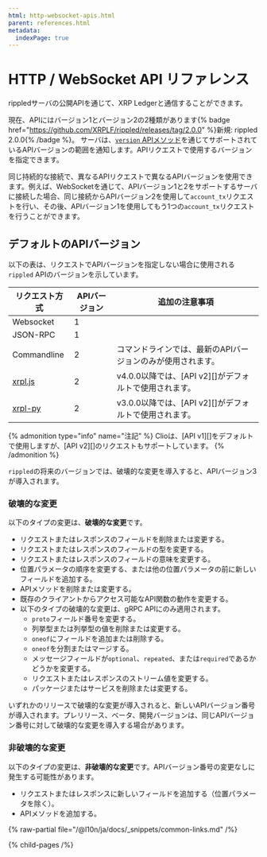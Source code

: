 ```yaml
---
html: http-websocket-apis.html
parent: references.html
metadata:
  indexPage: true
---
```

# HTTP / WebSocket API リファレンス

rippledサーバの公開APIを通じて、XRP Ledgerと通信することができます。


現在、APIにはバージョン1とバージョン2の2種類があります{% badge href="https://github.com/XRPLF/rippled/releases/tag/2.0.0" %}新規: rippled 2.0.0{% /badge %}。 サーバは、[`version` APIメソッド](public-api-methods/server-info-methods/version.md)を通じてサポートされているAPIバージョンの範囲を通知します。APIリクエストで使用するバージョンを指定できます。

同じ持続的な接続で、異なるAPIリクエストで異なるAPIバージョンを使用できます。例えば、WebSocketを通じて、APIバージョン1と2をサポートするサーバに接続した場合、同じ接続からAPIバージョン2を使用して`account_tx`リクエストを行い、その後、APIバージョン1を使用してもう1つの`account_tx`リクエストを行うことができます。


## デフォルトのAPIバージョン

以下の表は、リクエストでAPIバージョンを指定しない場合に使用される`rippled` APIのバージョンを示しています。

| リクエスト方式 | APIバージョン | 追加の注意事項 |
|----------------|---------------|------------------|
| Websocket      | 1             | |
| JSON-RPC       | 1             | |
| Commandline    | 2             | コマンドラインでは、最新のAPIバージョンのみが使用されます。 |
| [xrpl.js](https://github.com/XRPLF/xrpl.js) | 2 | v4.0.0以降では、[API v2][]がデフォルトで使用されます。 |
| [xrpl-py](https://github.com/XRPLF/xrpl-py) | 2 | v3.0.0以降では、[API v2][]がデフォルトで使用されます。 |

{% admonition type="info" name="注記" %}
Clioは、[API v1][]をデフォルトで使用しますが、[API v2][]のリクエストもサポートしています。
{% /admonition %}

`rippled`の将来のバージョンでは、破壊的な変更を導入すると、APIバージョン3が導入されます。

### 破壊的な変更

以下のタイプの変更は、**破壊的な変更**です。

- リクエストまたはレスポンスのフィールドを削除または変更する。
- リクエストまたはレスポンスのフィールドの型を変更する。
- リクエストまたはレスポンスのフィールドの意味を変更する。
- 位置パラメータの順序を変更する、または他の位置パラメータの前に新しいフィールドを追加する。
- APIメソッドを削除または変更する。
- 既存のクライアントからアクセス可能なAPI関数の動作を変更する。
- 以下のタイプの破壊的な変更は、gRPC APIにのみ適用されます。
    - `proto`フィールド番号を変更する。
    - 列挙型または列挙型の値を削除または変更する。
    - `oneof`にフィールドを追加または削除する。
    - `oneof`を分割またはマージする。
    - メッセージフィールドが`optional`、`repeated`、または`required`であるかどうかを変更する。
    - リクエストまたはレスポンスのストリーム値を変更する。
    - パッケージまたはサービスを削除または変更する。

いずれかのリリースで破壊的な変更が導入されると、新しいAPIバージョン番号が導入されます。プレリリース、ベータ、開発バージョンは、同じAPIバージョン番号に対して破壊的な変更を導入する場合があります。

### 非破壊的な変更

以下のタイプの変更は、**非破壊的な変更**です。APIバージョン番号の変更なしに発生する可能性があります。

- リクエストまたはレスポンスに新しいフィールドを追加する（位置パラメータを除く）。
- APIメソッドを追加する。

{% raw-partial file="/@l10n/ja/docs/_snippets/common-links.md" /%}

{% child-pages /%}

